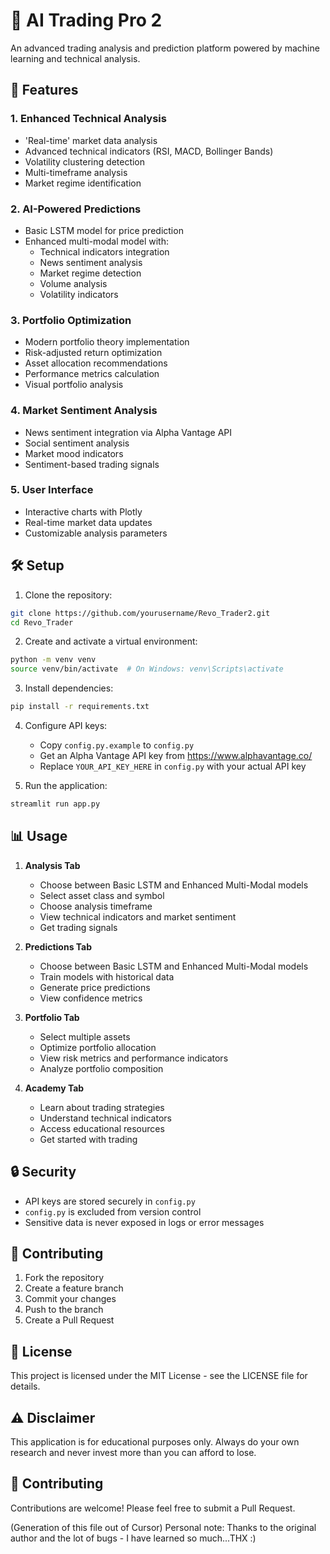 # 🚀 AI Trading Pro 2

An advanced trading analysis and prediction platform powered by machine learning and technical analysis.

## 🌟 Features

### 1. Enhanced Technical Analysis
- 'Real-time' market data analysis
- Advanced technical indicators (RSI, MACD, Bollinger Bands)
- Volatility clustering detection
- Multi-timeframe analysis
- Market regime identification

### 2. AI-Powered Predictions
- Basic LSTM model for price prediction
- Enhanced multi-modal model with:
  - Technical indicators integration
  - News sentiment analysis
  - Market regime detection
  - Volume analysis
  - Volatility indicators

### 3. Portfolio Optimization
- Modern portfolio theory implementation
- Risk-adjusted return optimization
- Asset allocation recommendations
- Performance metrics calculation
- Visual portfolio analysis

### 4. Market Sentiment Analysis
- News sentiment integration via Alpha Vantage API
- Social sentiment analysis
- Market mood indicators
- Sentiment-based trading signals

### 5. User Interface
- Interactive charts with Plotly
- Real-time market data updates
- Customizable analysis parameters

## 🛠️ Setup

1. Clone the repository:
```bash
git clone https://github.com/yourusername/Revo_Trader2.git
cd Revo_Trader
```

2. Create and activate a virtual environment:
```bash
python -m venv venv
source venv/bin/activate  # On Windows: venv\Scripts\activate
```

3. Install dependencies:
```bash
pip install -r requirements.txt
```

4. Configure API keys:
   - Copy `config.py.example` to `config.py`
   - Get an Alpha Vantage API key from https://www.alphavantage.co/
   - Replace `YOUR_API_KEY_HERE` in `config.py` with your actual API key

5. Run the application:
```bash
streamlit run app.py
```

## 📊 Usage

1. **Analysis Tab**
   - Choose between Basic LSTM and Enhanced Multi-Modal models
   - Select asset class and symbol
   - Choose analysis timeframe
   - View technical indicators and market sentiment
   - Get trading signals

2. **Predictions Tab**
   - Choose between Basic LSTM and Enhanced Multi-Modal models
   - Train models with historical data
   - Generate price predictions
   - View confidence metrics

3. **Portfolio Tab**
   - Select multiple assets
   - Optimize portfolio allocation
   - View risk metrics and performance indicators
   - Analyze portfolio composition

4. **Academy Tab**
   - Learn about trading strategies
   - Understand technical indicators
   - Access educational resources
   - Get started with trading

## 🔒 Security

- API keys are stored securely in `config.py`
- `config.py` is excluded from version control
- Sensitive data is never exposed in logs or error messages

## 🤝 Contributing

1. Fork the repository
2. Create a feature branch
3. Commit your changes
4. Push to the branch
5. Create a Pull Request

## 📝 License

This project is licensed under the MIT License - see the LICENSE file for details.

## ⚠️ Disclaimer

This application is for educational purposes only. Always do your own research and never invest more than you can afford to lose.

## 🤝 Contributing

Contributions are welcome! Please feel free to submit a Pull Request.

(Generation of this file out of Cursor)
Personal note: Thanks to the original author and the lot of bugs - I have learned so much...THX :) 